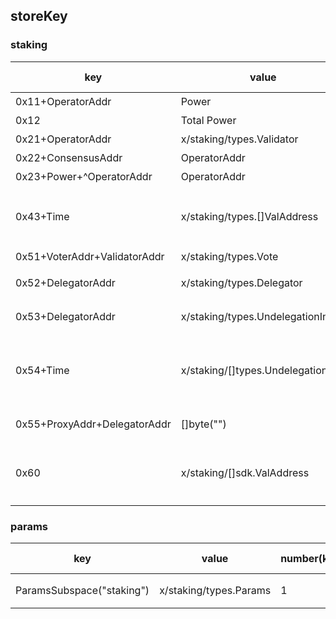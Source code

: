 ## storeKey

### staking 

| key                                 | value                              | number(key) | value details                   | value size | clean up                                                | 备注                    |
| ----------------------------------- | ---------------------------------- | ----------- | ------------------------------- | ---------- | ------------------------------------------------------- | ----------------------- |
| 0x11+OperatorAddr                   | Power                              | N/A         | 无数组                          | <1k        | 交易清理                                                | LastValidatorsPower     |
| 0x12                                | Total Power                        | 1           | 无数组                          | <1k        | 无需清零                                                | LastTotalPower          |
| 0x21+OperatorAddr                   | x/staking/types.Validator          | N/A         | 无数组                          | <1k        | 交易清理                                                | Validator               |
| 0x22+ConsensusAddr                  | OperatorAddr                       | N/A         | 无数组                          | <1k        | 交易清理                                                | Validator               |
| 0x23+Power+^OperatorAddr            | OperatorAddr                       | N/A         | 无数组                          | <1k        | 交易清理                                                | Validator               |
| 0x43+Time                           | x/staking/types.[]ValAddress       | N/A         | 数组长度最多为validator集合总数 | \>1k       | 每个区块清理到期                                        | ValidatorQueue          |
| 0x51+VoterAddr+ValidatorAddr        | x/staking/types.Vote               | N/A         | 无数组                          | <1k        | 取消投票时清理                                          | VoteKey                 |
| 0x52+DelegatorAddr                  | x/staking/types.Delegator          | N/A         | 无数组                          | <1k        | 当全部解委托tokens时清理                                | DelegatorKey            |
| 0x53+DelegatorAddr                  | x/staking/types.UndelegationInfo   | N/A         | 无数组                          | <1k        | 当解委托到期时清理                                      | UnDelegationInfoKey     |
| 0x54+Time                           | x/staking/[]types.UndelegationInfo | N/A         | 有数组                          | 可能会>1k  | 当[]UndelegationInfo中的UndelegationInfo都到期时        | UnDelegateQueueKey      |
| 0x55+ProxyAddr+DelegatorAddr        | []byte("")                         | N/A         | 无数组                          | <1k       | 当delegator发起解代理tx时                          | ProxyKey   |
| 0x60                                | x/staking/[]sdk.ValAddress         | 1           | 有数组                          | 可能会>1k  | 当存在要强制剔除出块集合的validator时，EndBlock时候清理 | ValidatorAbandonedKey   |




### params 

| key                       | value                  | number(key) | value details | value size | clean up | 备注   |
| ------------------------- | ---------------------- | ----------- | ------------- | ---------- | -------- | ------ |
| ParamsSubspace("staking") | x/staking/types.Params | 1           | 无数组        | <1k        | 无需清零 | Params |


​     